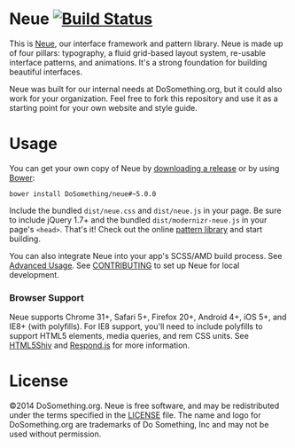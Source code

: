 # Neue [![Build Status](http://img.shields.io/travis/DoSomething/neue/dev.svg?style=flat)](https://travis-ci.org/DoSomething/neue) 
This is [Neue](https://neue.dosomething.org/), our interface framework and pattern library. Neue is made up of four pillars: typography, a fluid grid-based layout system, re-usable interface patterns, and animations. It's a strong foundation for building beautiful interfaces. 

Neue was built for our internal needs at DoSomething.org, but it could also work for your organization. Feel free to fork this repository and use it as a starting point for your own website and style guide.

# Usage
You can get your own copy of Neue by [downloading a release](https://github.com/DoSomething/ds-neue/releases) or by using [Bower](http://bower.io):

```
bower install DoSomething/neue#~5.0.0
```

Include the bundled `dist/neue.css` and `dist/neue.js` in your page. Be sure to include jQuery 1.7+ and the bundled `dist/modernizr-neue.js` in your page's `<head>`. That's it! Check out the online [pattern library](http://neue.dosomething.org/) and start building.

You can also integrate Neue into your app's SCSS/AMD build process. See [Advanced Usage](wiki/Advanced-Usage). See [CONTRIBUTING](blob/dev/CONTRIBUTING.md) to set up Neue for local development.

### Browser Support
Neue supports Chrome 31+, Safari 5+, Firefox 20+, Android 4+, iOS 5+, and IE8+ (with polyfills). For IE8 support, you'll need to include polyfills to support HTML5 elements, media queries, and rem CSS units. See [HTML5Shiv](aFarkas/html5shiv) and [Respond.js](scottjehl/Respond) for more information.

# License
&copy;2014 DoSomething.org. Neue is free software, and may be redistributed under the terms specified in the [LICENSE](blob/dev/LICENSE.md) file. The name and logo for DoSomething.org are trademarks of Do Something, Inc and may not be used without permission.
